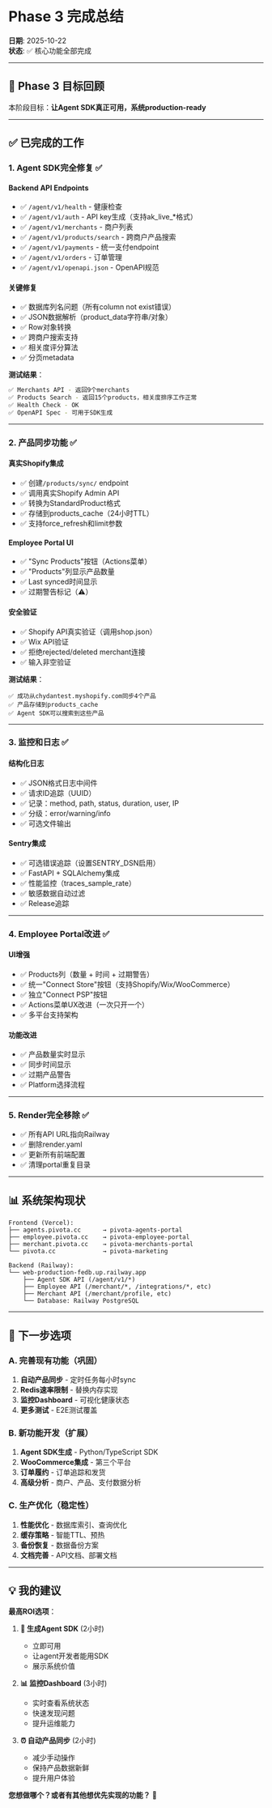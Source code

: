 # Phase 3 完成总结

**日期**: 2025-10-22  
**状态**: ✅ 核心功能全部完成

---

## 🎯 Phase 3 目标回顾

本阶段目标：**让Agent SDK真正可用，系统production-ready**

---

## ✅ 已完成的工作

### 1. Agent SDK完全修复 ✅

#### Backend API Endpoints
- ✅ `/agent/v1/health` - 健康检查
- ✅ `/agent/v1/auth` - API key生成（支持ak_live_*格式）
- ✅ `/agent/v1/merchants` - 商户列表
- ✅ `/agent/v1/products/search` - 跨商户产品搜索
- ✅ `/agent/v1/payments` - 统一支付endpoint
- ✅ `/agent/v1/orders` - 订单管理
- ✅ `/agent/v1/openapi.json` - OpenAPI规范

#### 关键修复
- ✅ 数据库列名问题（所有column not exist错误）
- ✅ JSON数据解析（product_data字符串/对象）
- ✅ Row对象转换
- ✅ 跨商户搜索支持
- ✅ 相关度评分算法
- ✅ 分页metadata

**测试结果**：
```bash
✅ Merchants API - 返回9个merchants
✅ Products Search - 返回15个products，相关度排序工作正常
✅ Health Check - OK
✅ OpenAPI Spec - 可用于SDK生成
```

---

### 2. 产品同步功能 ✅

#### 真实Shopify集成
- ✅ 创建`/products/sync/` endpoint
- ✅ 调用真实Shopify Admin API
- ✅ 转换为StandardProduct格式
- ✅ 存储到products_cache（24小时TTL）
- ✅ 支持force_refresh和limit参数

#### Employee Portal UI
- ✅ "Sync Products"按钮（Actions菜单）
- ✅ "Products"列显示产品数量
- ✅ Last synced时间显示
- ✅ 过期警告标记（⚠️）

#### 安全验证
- ✅ Shopify API真实验证（调用shop.json）
- ✅ Wix API验证
- ✅ 拒绝rejected/deleted merchant连接
- ✅ 输入非空验证

**测试结果**：
```
✅ 成功从chydantest.myshopify.com同步4个产品
✅ 产品存储到products_cache
✅ Agent SDK可以搜索到这些产品
```

---

### 3. 监控和日志 ✅

#### 结构化日志
- ✅ JSON格式日志中间件
- ✅ 请求ID追踪（UUID）
- ✅ 记录：method, path, status, duration, user, IP
- ✅ 分级：error/warning/info
- ✅ 可选文件输出

#### Sentry集成
- ✅ 可选错误追踪（设置SENTRY_DSN启用）
- ✅ FastAPI + SQLAlchemy集成
- ✅ 性能监控（traces_sample_rate）
- ✅ 敏感数据自动过滤
- ✅ Release追踪

---

### 4. Employee Portal改进 ✅

#### UI增强
- ✅ Products列（数量 + 时间 + 过期警告）
- ✅ 统一"Connect Store"按钮（支持Shopify/Wix/WooCommerce）
- ✅ 独立"Connect PSP"按钮
- ✅ Actions菜单UX改进（一次只开一个）
- ✅ 多平台支持架构

#### 功能改进
- ✅ 产品数量实时显示
- ✅ 同步时间显示
- ✅ 过期产品警告
- ✅ Platform选择流程

---

### 5. Render完全移除 ✅

- ✅ 所有API URL指向Railway
- ✅ 删除render.yaml
- ✅ 更新所有前端配置
- ✅ 清理portal重复目录

---

## 📊 系统架构现状

```
Frontend (Vercel):
├── agents.pivota.cc      → pivota-agents-portal
├── employee.pivota.cc    → pivota-employee-portal  
├── merchant.pivota.cc    → pivota-merchants-portal
└── pivota.cc             → pivota-marketing

Backend (Railway):
└── web-production-fedb.up.railway.app
    ├── Agent SDK API (/agent/v1/*)
    ├── Employee API (/merchant/*, /integrations/*, etc)
    ├── Merchant API (/merchant/profile, etc)
    └── Database: Railway PostgreSQL
```

---

## 🎯 下一步选项

### A. 完善现有功能（巩固）
1. **自动产品同步** - 定时任务每小时sync
2. **Redis速率限制** - 替换内存实现
3. **监控Dashboard** - 可视化健康状态
4. **更多测试** - E2E测试覆盖

### B. 新功能开发（扩展）
1. **Agent SDK生成** - Python/TypeScript SDK
2. **WooCommerce集成** - 第三个平台
3. **订单履约** - 订单追踪和发货
4. **高级分析** - 商户、产品、支付数据分析

### C. 生产优化（稳定性）
1. **性能优化** - 数据库索引、查询优化
2. **缓存策略** - 智能TTL、预热
3. **备份恢复** - 数据备份方案
4. **文档完善** - API文档、部署文档

---

## 💡 我的建议

**最高ROI选项**：

1. **🤖 生成Agent SDK** (2小时)
   - 立即可用
   - 让agent开发者能用SDK
   - 展示系统价值

2. **📊 监控Dashboard** (3小时)
   - 实时查看系统状态
   - 快速发现问题
   - 提升运维能力

3. **⏰ 自动产品同步** (2小时)
   - 减少手动操作
   - 保持产品数据新鲜
   - 提升用户体验

**您想做哪个？或者有其他想优先实现的功能？** 🚀

